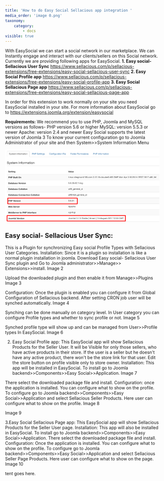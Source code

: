 ```yaml
---
title: 'How to do Easy Social Sellacious app integration '
media_order: 'image 0.png'
taxonomy:
    category:
        - docs
visible: true
---
```




With EasySocial we can start a social network in our marketplace. We can Instantly engage and interact with our clients/sellers on this Social network. Currently we are providing following apps for EasySocial.
**1. Easy social- Sellacious User Sync** https://www.sellacious.com/p/sellacious-extensions/free-extensions/easy-social-sellacious-user-sync
**2. Easy Social Profile app** https://www.sellacious.com/p/sellacious-extensions/free-extensions/easy-social-profile-app
**3. Easy Social Sellacious Page app** https://www.sellacious.com/p/sellacious-extensions/free-extensions/easy-social-sellacious-page-app

In order for this extension to work normally on your site you need EasySocial installed in your site. For more information about EasySocial go to https://extensions.joomla.org/extension/easysocial

**Requirements:** We recommend you to use PHP, Joomla and MySQL versions as follows-
PHP version 5.6 or higher
MySQL: version 5.5.3 or newer
Apache: version 2.4 and newer
Easy Social supports the latest version of Joomla 3
To know your current configuration go to Joomla Administrator of your site and then System>>System Information Menu

![](image%200.png)

 
 
## Easy social- Sellacious User Sync:
This is a Plugin for synchronizing Easy social Profile Types with Sellacious User Categories. 
Installation: Since it is a plugin so installation is like a normal plugin installation in joomla. Download Easy social- Sellacious User Sync plugin and Go to Joomla administrator>>Manage>> Extensions>>install.
Image 2

Upload the downloaded plugin and then enable it from Manage>>Plugins
Image 3

Configuration: Once the plugin is enabled you can configure it from Global Configuration of Sellacious backend. After setting CRON job user will be synched automatically.
Image 4

Synching can be done manually on category level. In User category you can configure Profile types and whether to sync profile or not.
Image 5

Synched profile type will show up and can be managed from User>>Profile types In EasySocial.
Image 6

 
2. Easy Social Profile app: This EasySocial app will show Sellacious Products for the Seller User. It will be Visible for only those sellers, who have active products in their store. If the user is a seller but he doesn't have any active product, there won't be the store link for that user. Edit the store button on profile visible only to store owner. 
Installation: This app will be installed in EasySocial. To install go to Joomla backend>>Components>>Easy Social>>Application.
Image 7

There select the downloaded  package file and install.
Configuration: once the application is installed. You can configure what to show on the profile. To configure go to Joomla backend>>Components>>Easy Social>>Application and select Sellacious Seller Products.
Here user can configure what to show on the profile.
Image 8

Image 9

 
3.Easy Social Sellacious Page app: This EasySocial app will show Sellacious Products for the Seller User page.
Installation: This app will also be installed in EasySocial. To install go to Joomla backend>>Components>>Easy Social>>Application.
There select the downloaded  package file and install.
Configuration: Once the application is installed. You can configure what to show on the profile. To configure go to Joomla backend>>Components>>Easy Social>>Application and select Sellacious Seller Page Products.
Here user can configure what to show on the  page.
Image 10

 
 
tent goes here.